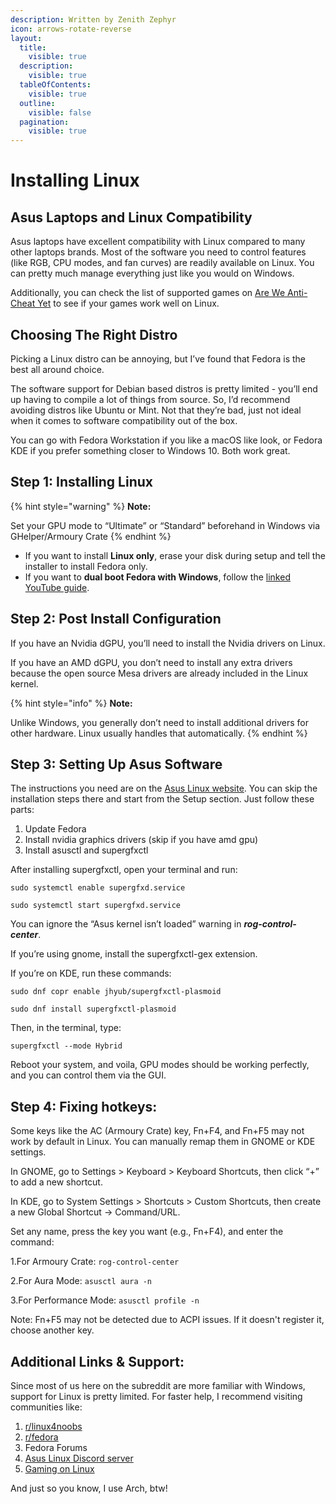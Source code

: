 ```yaml
---
description: Written by Zenith Zephyr
icon: arrows-rotate-reverse
layout:
  title:
    visible: true
  description:
    visible: true
  tableOfContents:
    visible: true
  outline:
    visible: false
  pagination:
    visible: true
---
```


# Installing Linux

## Asus Laptops and Linux Compatibility

Asus laptops have excellent compatibility with Linux compared to many other laptops brands. Most of the software you need to control features (like RGB, CPU modes, and fan curves) are readily available on Linux. You can pretty much manage everything just like you would on Windows.

Additionally, you can check the list of supported games on [Are We Anti-Cheat Yet](https://areweanticheatyet.com/) to see if your games work well on Linux.

## Choosing The Right Distro

Picking a Linux distro can be annoying, but I’ve found that Fedora is the best all around choice.

The software support for Debian based distros is pretty limited - you’ll end up having to compile a lot of things from source. So, I’d recommend avoiding distros like Ubuntu or Mint. Not that they’re bad, just not ideal when it comes to software compatibility out of the box.

You can go with Fedora Workstation if you like a macOS like look, or Fedora KDE if you prefer something closer to Windows 10. Both work great.

## Step 1: Installing Linux

{% hint style="warning" %}
**Note:**

Set your GPU mode to “Ultimate” or “Standard” beforehand in Windows via GHelper/Armoury Crate
{% endhint %}

* If you want to install **Linux only**,  erase your disk during setup and tell the installer to install Fedora only.
* If you want to **dual boot Fedora with Windows**, follow the [linked YouTube guide](https://youtu.be/kvnfccdTYQU).

## Step 2: Post Install Configuration

If you have an Nvidia dGPU, you’ll need to install the Nvidia drivers on Linux.

If you have an AMD dGPU, you don’t need to install any extra drivers because the open source Mesa drivers are already included in the Linux kernel.

{% hint style="info" %}
**Note:**

Unlike Windows, you generally don’t need to install additional drivers for other hardware. Linux usually handles that automatically.
{% endhint %}

## Step 3: Setting Up Asus Software

The instructions you need are on the [Asus Linux website](https://asus-linux.org/guides/fedora-guide/). You can skip the installation steps there and start from the Setup section. Just follow these parts:

1. Update Fedora
2. Install nvidia graphics drivers (skip if you have amd gpu)
3. Install asusctl and supergfxctl

After installing supergfxctl, open your terminal and run:

`sudo systemctl enable supergfxd.service`

`sudo systemctl start supergfxd.service`

You can ignore the “Asus kernel isn’t loaded” warning in ***rog-control-center***.

If you’re using gnome, install the supergfxctl-gex extension.

If you’re on KDE, run these commands:

`sudo dnf copr enable jhyub/supergfxctl-plasmoid`

`sudo dnf install supergfxctl-plasmoid`

Then, in the terminal, type:

`supergfxctl --mode Hybrid`

Reboot your system, and voila, GPU modes should be working perfectly, and you can control them via the GUI.

## Step 4: Fixing hotkeys:

Some keys like the AC (Armoury Crate) key, Fn+F4, and Fn+F5 may not work by default in Linux. You can manually remap them in GNOME or KDE settings.

In GNOME, go to Settings > Keyboard > Keyboard Shortcuts, then click “+” to add a new shortcut.

In KDE, go to System Settings > Shortcuts > Custom Shortcuts, then create a new Global Shortcut → Command/URL.

Set any name, press the key you want (e.g., Fn+F4), and enter the command:

1.For Armoury Crate: `rog-control-center`

2.For Aura Mode: `asusctl aura -n`

3.For Performance Mode: `asusctl profile -n`

Note: Fn+F5 may not be detected due to ACPI issues. If it doesn't register it, choose another key.

## Additional Links & Support:

Since most of us here on the subreddit are more familiar with Windows, support for Linux is pretty limited. For faster help, I recommend visiting communities like:

1. [r/linux4noobs](https://www.reddit.com/r/linux4noobs/)
2. [r/fedora](https://www.reddit.com/r/fedora/)
3. Fedora Forums
4. [Asus Linux Discord server](https://discord.gg/B8GftRW2Hd)
5. [Gaming on Linux](https://youtu.be/BYIDoD8VdAw)

And just so you know, I use Arch, btw!

